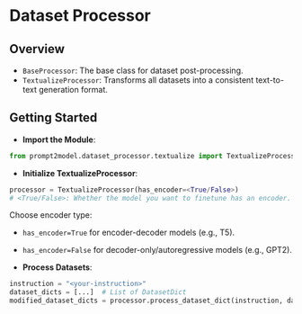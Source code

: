 # Dataset Processor

## Overview

- `BaseProcessor`: The base class for dataset post-processing.
- `TextualizeProcessor`: Transforms all datasets into a consistent text-to-text generation format.

## Getting Started

- **Import the Module**:

```python
from prompt2model.dataset_processor.textualize import TextualizeProcessor
```

- **Initialize TextualizeProcessor**:

```python
processor = TextualizeProcessor(has_encoder=<True/False>)
# <True/False>: Whether the model you want to finetune has an encoder.
```

Choose encoder type:

- `has_encoder=True` for encoder-decoder models (e.g., T5).
- `has_encoder=False` for decoder-only/autoregressive models (e.g., GPT2).

- **Process Datasets**:

```python
instruction = "<your-instruction>"
dataset_dicts = [...]  # List of DatasetDict
modified_dataset_dicts = processor.process_dataset_dict(instruction, dataset_dicts)
```
